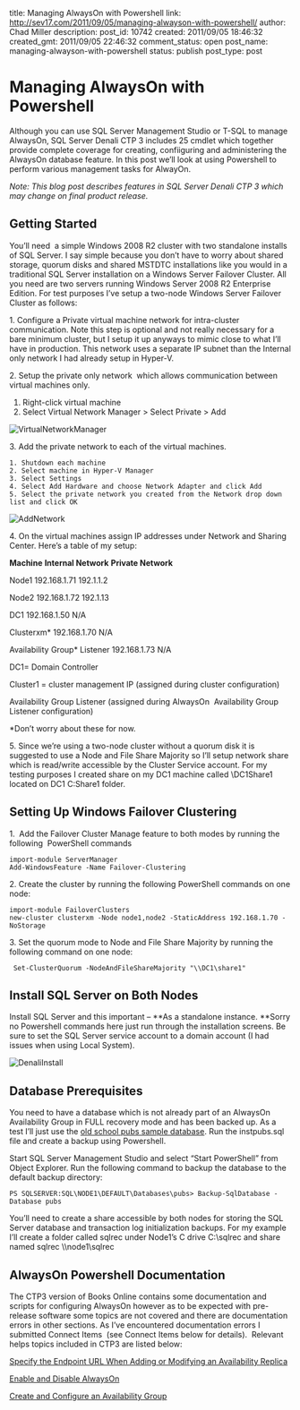 title: Managing AlwaysOn with Powershell
link: http://sev17.com/2011/09/05/managing-alwayson-with-powershell/
author: Chad Miller
description: 
post_id: 10742
created: 2011/09/05 18:46:32
created_gmt: 2011/09/05 22:46:32
comment_status: open
post_name: managing-alwayson-with-powershell
status: publish
post_type: post

# Managing AlwaysOn with Powershell

Although you can use SQL Server Management Studio or T-SQL to manage AlwaysOn, SQL Server Denali CTP 3 includes 25 cmdlet which together provide complete coverage for creating, confiiguring and administering the AlwaysOn database feature. In this post we’ll look at using Powershell to perform various management tasks for AlwayOn.

_Note: This blog post describes features in SQL Server Denali CTP 3 which may change on final product release._

## Getting Started

You’ll need  a simple Windows 2008 R2 cluster with two standalone installs of SQL Server. I say simple because you don’t have to worry about shared storage, quorum disks and shared MSTDTC installations like you would in a traditional SQL Server installation on a Windows Server Failover Cluster. All you need are two servers running Windows Server 2008 R2 Enterprise Edition. For test purposes I’ve setup a two-node Windows Server Failover Cluster as follows:

1\. Configure a Private virtual machine network for intra-cluster communication. Note this step is optional and not really necessary for a bare minimum cluster, but I setup it up anyways to mimic close to what I’ll have in production. This network uses a separate IP subnet than the Internal only network I had already setup in Hyper-V. 

2\. Setup the private only network  which allows communication between virtual machines only.

  1. Right-click virtual machine 
  2. Select Virtual Network Manager > Select Private > Add 

![VirtualNetworkManager](http://images.sev17.com/VirtualNetworkManager_thumb.png)

3\. Add the private network to each of the virtual machines. 

    1. Shutdown each machine 
    2. Select machine in Hyper-V Manager 
    3. Select Settings 
    4. Select Add Hardware and choose Network Adapter and click Add 
    5. Select the private network you created from the Network drop down list and click OK 

![AddNetwork](http://images.sev17.com/AddNetwork_thumb.png)

4\. On the virtual machines assign IP addresses under Network and Sharing Center. Here’s a table of my setup:

**Machine**
**Internal Network**
**Private Network**

Node1
192.168.1.71
192.1.1.2

Node2
192.168.1.72
192.1.13

DC1
192.168.1.50
N/A

Clusterxm*
192.168.1.70
N/A

Availability Group* Listener
192.168.1.73
N/A

DC1= Domain Controller

Cluster1 = cluster management IP (assigned during cluster configuration)

Availability Group Listener (assigned during AlwaysOn  Availability Group Listener configuration)

*Don’t worry about these for now.

5\. Since we’re using a two-node cluster without a quorum disk it is suggested to use a Node and File Share Majority so I’ll setup network share which is read/write accessible by the Cluster Service account. For my testing purposes I created share on my DC1 machine called \DC1Share1 located on DC1 C:Share1 folder.

## Setting Up Windows Failover Clustering

1.  Add the Failover Cluster Manage feature to both modes by running the following  PowerShell commands
    
    
    import-module ServerManager
    Add-WindowsFeature -Name Failover-Clustering

2\. Create the cluster by running the following PowerShell commands on one node:
    
    
    import-module FailoverClusters
    new-cluster clusterxm -Node node1,node2 -StaticAddress 192.168.1.70 -NoStorage

3\. Set the quorum mode to Node and File Share Majority by running the following command on one node:
    
    
     Set-ClusterQuorum -NodeAndFileShareMajority "\\DC1\share1"

## Install SQL Server on Both Nodes

Install SQL Server and this important – **As a standalone instance. **Sorry no Powershell commands here just run through the installation screens. Be sure to set the SQL Server service account to a domain account (I had issues when using Local System). 

![DenaliInstall](http://images.sev17.com/DenaliInstall_thumb.png)

## Database Prerequisites

You need to have a database which is not already part of an AlwaysOn Availability Group in FULL recovery mode and has been backed up. As a test I’ll just use the [old school pubs sample database](http://www.microsoft.com/download/en/details.aspx?displaylang=en&id=23654). Run the instpubs.sql file and create a backup using Powershell.

Start SQL Server Management Studio and select “Start PowerShell” from Object Explorer. Run the following command to backup the database to the default backup directory:
    
    
    PS SQLSERVER:SQL\NODE1\DEFAULT\Databases\pubs> Backup-SqlDatabase -Database pubs

You’ll need to create a share accessible by both nodes for storing the SQL Server database and transaction log initialization backups. For my example I’ll create a folder called sqlrec under Node1’s C drive C:\sqlrec and share named sqlrec \\\node1\sqlrec

## AlwaysOn Powershell Documentation

The CTP3 version of Books Online contains some documentation and scripts for configuring AlwaysOn however as to be expected with pre-release software some topics are not covered and there are documentation errors in other sections. As I’ve encountered documentation errors I  submitted Connect Items  (see Connect Items below for details).  Relevant helps topics included in CTP3 are listed below:

[Specify the Endpoint URL When Adding or Modifying an Availability Replica](http://msdn.microsoft.com/en-us/library/ff878441\(v=sql.110\).aspx)

[Enable and Disable AlwaysOn](http://msdn.microsoft.com/en-us/library/ff878259\(v=SQL.110\).aspx)

[Create and Configure an Availability Group](http://msdn.microsoft.com/en-us/library/gg492181\(v=SQL.110\).aspx)